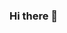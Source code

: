 ### Hi there 👋

<!--
**cheese-framework/cheese-framework** is a ✨ _special_ ✨ repository because its `README.md` (this file) appears on your GitHub profile.

Here are some ideas to get you started:

 🔭 I’m currently working on an e-commerce application using flutter, it involves social chatting as well 😉
 🌱 I’m currently learning 2d animations
 👯 I’m looking to collaborate on nodejs projects
 🤔 I’m looking for help with a drawing tablet
 💬 Ask me about tech
 📫 How to reach me: cletusokoys@gmail.com
 😄 Pronouns: He/Him
 ⚡ Fun fact: Snakes can reproduce without having to mate other snakes
-->
